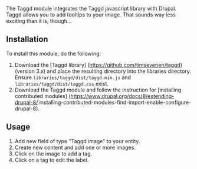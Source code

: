 The Taggd module integrates the Taggd javascript library with Drupal. 
Taggd allows you to add tooltips to your image.
That sounds way less exciting than it is, though...

## Installation

To install this module, do the following:

1. Download the [Taggd library]
   (https://github.com/timseverien/taggd) (version 3.x) 
   and place the resulting directory into the libraries directory. 
   Ensure `libraries/taggd/dist/taggd.min.js` and
   `libraries/taggd/dist/taggd.css` exist.
2. Download the Taggd module and follow the instruction for
      [installing contributed modules]
      (https://www.drupal.org/docs/8/extending-drupal-8/
      installing-contributed-modules-find-import-enable-configure-drupal-8).

## Usage

 1. Add new field of type "Taggd image" to your entity.
 2. Create new content and add one or more images.
 3. Click on the image to add a tag.
 4. Click on a tag to edit the label.
